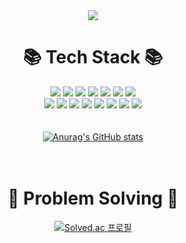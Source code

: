 <div align=center>
<img src="https://capsule-render.vercel.app/api?type=waving&color=random&height=300&section=header&text=Hi!%20I'm%20JungMin!&fontSize=90">

# 📚 Tech Stack 📚  
<img src="https://img.shields.io/badge/C/C++-00599C?style=flat-square&logo=Cplusplus&logoColor=white"/> <img src="https://img.shields.io/badge/Python-3776AB?style=flat-square&logo=python&logoColor=white"/> <img src="https://img.shields.io/badge/Java-007396?style=flat-square&logo=Java&logoColor=white"/> <img src="https://img.shields.io/badge/JavaScript-F7DF1E?style=flat-square&logo=javascript&logoColor=white"/> <img src="https://img.shields.io/badge/HTML-E34F26?style=flat-square&logo=HTML5&logoColor=white"/> <img src="https://img.shields.io/badge/CSS-1572B6?style=flat-square&logo=CSS3&logoColor=white"/> <img src="https://img.shields.io/badge/Django-092E20?style=flat-square&logo=django&logoColor=white"/>  
<img src="https://img.shields.io/badge/Kotlin-7F52FF?style=flat-square&logo=kotlin&logoColor=white"/> <img src="https://img.shields.io/badge/Android-3DDC84?style=flat-square&logo=android&logoColor=white"/> <img src="https://img.shields.io/badge/Arduino-00979D?style=flat-square&logo=arduino&logoColor=white"/> <img src="https://img.shields.io/badge/Raspberry Pi-A22846?style=flat-square&logo=Raspberry Pi&logoColor=white"/> <img src="https://img.shields.io/badge/Maria DB-003545?style=flat-square&logo=mariadb&logoColor=white"/> <img src="https://img.shields.io/badge/MySQL-4479A1?style=flat-square&logo=mysql&logoColor=white"/> <img src="https://img.shields.io/badge/Git-F05032?style=flat-square&logo=git&logoColor=white"/> <img src="https://img.shields.io/badge/GitHub-181717?style=flat-square&logo=github&logoColor=white"/>
<br><br><br>
[![Anurag's GitHub stats](https://github-readme-stats.vercel.app/api?username=aossuper7)](https://github.com/aossuper7/github-readme-stats)
<br><br><br>
# 💪 Problem Solving 💪
[![Solved.ac
프로필](http://mazassumnida.wtf/api/generate_badge?boj=aossuper8)](https://solved.ac/aossuper8)
</div>
